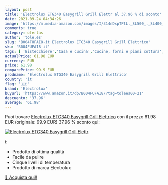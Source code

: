 ```yaml
---
layout: post
title: 'Electrolux ETG340 Easygrill Grill Elettr al 37.96 % di sconto'
date: 2021-09-24 04:34:26
image: 'https://m.media-amazon.com/images/I/314nDxpTPtL._SL500_._SL400_.jpg'
comments: true
category: ofertas
author: 'tole.es'
slug: 'B004FUFAI8-it Electrolux ETG340 Easygrill Grill Elettrico'
sku: 'B004FUFAI8-it'
tags: [ 'Bistecchiere','Casa e cucina','Cucine, forni e piani cottura','Elettrodomestici','Grandi elettrodomestici','Piani cottura','Piastre e griglie elettriche','electrolux', ]
actualPrice: 61.98 EUR
currency: EUR
price: 61.98
comparePrice: 99.9 EUR
prodname: 'Electrolux ETG340 Easygrill Grill Elettrico'
country: 'it'
flag: '🇮🇹'
brand: 'Electrolux'
buyurl: 'https://www.amazon.it/dp/B004FUFAI8/?tag=tolees00-21'
descuento: '37.96'
average: '61.98'
---
```


Puoi trovare [Electrolux ETG340 Easygrill Grill Elettrico](https://www.amazon.it/dp/B004FUFAI8/?tag=tolees00-21) con il prezzo 61.98 EUR (originale: 99.9 EUR) 37.96 % sconto qui:

[![Electrolux ETG340 Easygrill Grill Elettr](https://m.media-amazon.com/images/I/314nDxpTPtL._SL500_._SL400_.jpg)](https://www.amazon.it/dp/B004FUFAI8/?tag=tolees00-21)

ℹ️:

- Prodotto di ottima qualità
- Facile da pulire
- Cinque livelli di temperatura
- Prodotto di marca Electrolux

[🛒 Acquista qui!!](https://www.amazon.it/dp/B004FUFAI8/?tag=tolees00-21)
